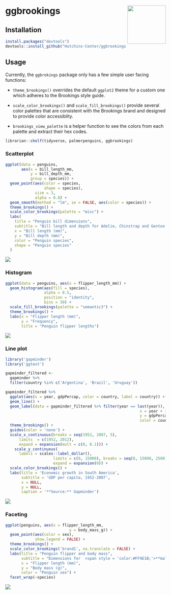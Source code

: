 
<!-- README.md is generated from README.Rmd. Please edit that file -->

# ggbrookings <img src="man/figures/logo.png" align="right" alt="" width="120" />

## Installation

``` r
install.packages("devtools")
devtools::install_github("Hutchins-Center/ggbrookings", build_vignettes = TRUE)
```

## Usage

Currently, the `ggbrokings` package only has a few simple user facing
functions:

-   `theme_brookings()` overrides the default `ggplot2` theme for a
    custom one which adheres to the Brookings style guide.

-   `scale_color_brookings()` and `scale_fill_brookings()` provide
    several color palettes that are consistent with the Brookings brand
    and designed to provide color accessiblity.

-   `brookings_view_palette` is a helper function to see the colors from
    each palette and extract their hex codes.

``` r
librarian::shelf(tidyverse, palmerpenguins, ggbrookings)
```

### Scatterplot

``` r
ggplot(data = penguins,
       aes(x = bill_length_mm,
           y = bill_depth_mm,
           group = species)) +
  geom_point(aes(color = species,
                 shape = species),
             size = 3,
             alpha = 0.8) +
  geom_smooth(method = "lm", se = FALSE, aes(color = species)) +
  theme_brookings() +
  scale_color_brookings(palette = "misc") +
  labs(
    title = "Penguin bill dimensions",
    subtitle = "Bill length and depth for Adelie, Chinstrap and Gentoo Penguins at Palmer Station LTER",
    x = "Bill length (mm)",
    y = "Bill depth (mm)",
    color = "Penguin species",
    shape = "Penguin species"
  )
```

<img src="man/figures/unnamed-chunk-2-1.png" style="display: block; margin: auto;" />

### Histogram

``` r
ggplot(data = penguins, aes(x = flipper_length_mm)) +
  geom_histogram(aes(fill = species),
                 alpha = 0.5,
                 position = "identity",
                 bins = 30) +
  scale_fill_brookings(palette = "semantic3") +
  theme_brookings() +
  labs(x = "Flipper length (mm)",
       y = "Frequency",
       title = "Penguin flipper lengths")
```

<img src="man/figures/unnamed-chunk-3-1.png" style="display: block; margin: auto;" />

### Line plot

``` r
library('gapminder')
library('ggtext')

gapminder_filtered <-
  gapminder %>% 
  filter(country %in% c('Argentina', 'Brazil', 'Uruguay'))  

gapminder_filtered %>% 
  ggplot(aes(x = year, gdpPercap, color = country, label = country)) +
  geom_line() +
  geom_label(data = gapminder_filtered %>% filter(year == last(year)), aes(label = country, 
                                                           x = year + 3, 
                                                           y = gdpPercap + 250, 
                                                           color = country)) +
  theme_brookings() +
  guides(color = 'none') +
  scale_x_continuous(breaks = seq(1952, 2007, 5),
      limits  = c(1952, 2012),
      expand = expansion(mult = c(0, 0.1))) +
    scale_y_continuous(
      labels = scales::label_dollar(), 
                     limits = c(0, 15000), breaks = seq(0, 15000, 2500),
                     expand = expansion(0)) +
  scale_color_brookings() +
  labs(title = 'Economic growth in South America',
       subtitle = 'GDP per capita, 1952-2007',
       x = NULL, 
       y = NULL, 
       caption = '**Source:** Gapminder')
```

<img src="man/figures/unnamed-chunk-4-1.png" style="display: block; margin: auto;" />

### Faceting

``` r
ggplot(penguins, aes(x = flipper_length_mm,
                            y = body_mass_g)) +
  geom_point(aes(color = sex),
             show.legend = FALSE) +
  theme_brookings() +
  scale_color_brookings('brand1', na.translate = FALSE) +
  labs(title = "Penguin flipper and body mass",
       subtitle = "Dimensions for  <span style = 'color:#FF9E1B;'>**male**</span> and <span style = 'color:#003A79;'>**female**</span> Adelie, Chinstrap and Gentoo Penguins at Palmer Station LTER",
       x = "Flipper length (mm)",
       y = "Body mass (g)",
       color = "Penguin sex") +
  facet_wrap(~species)
```

<img src="man/figures/unnamed-chunk-5-1.png" style="display: block; margin: auto;" />
